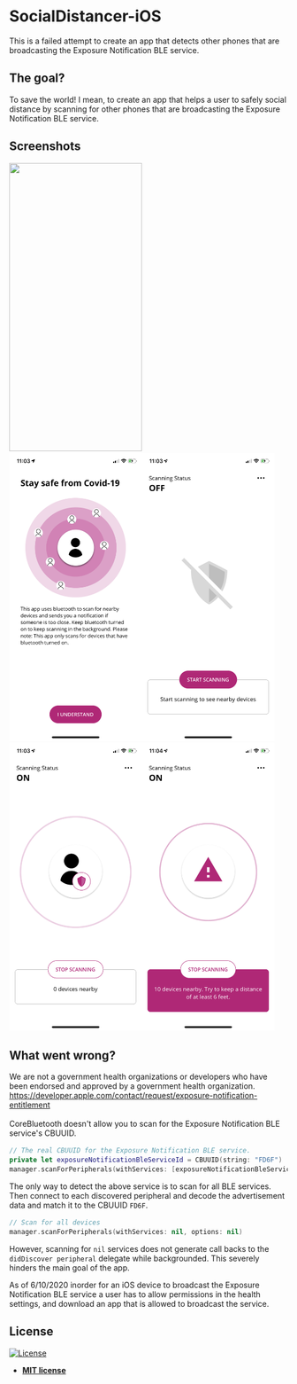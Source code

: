 # SocialDistancer-iOS
This is a failed attempt to create an app that detects other phones that are broadcasting the Exposure Notification BLE service.

## The goal?
To save the world! I mean, to create an app that helps a user to safely social distance by scanning for other phones that are broadcasting the Exposure Notification BLE service.

## Screenshots
<img src="https://github.com/djk12587/SocialDistancer-iOS/blob/master/Screenshots/demo.gif" width="240" height="520"><br>
<img src="https://github.com/djk12587/SocialDistancer-iOS/blob/master/Screenshots/intro.PNG" width="240" height="520"><img src="https://github.com/djk12587/SocialDistancer-iOS/blob/master/Screenshots/not_scanning.PNG" height="520"><br>
<img src="https://github.com/djk12587/SocialDistancer-iOS/blob/master/Screenshots/scanning.PNG" width="240" height="520"><img src="https://github.com/djk12587/SocialDistancer-iOS/blob/master/Screenshots/scanning_devices_found.PNG" width="240" height="520">

## What went wrong?
We are not a government health organizations or developers who have been endorsed and approved by a government health organization.
https://developer.apple.com/contact/request/exposure-notification-entitlement<br><br>
CoreBluetooth doesn't allow you to scan for the Exposure Notification BLE service's CBUUID.
```swift
// The real CBUUID for the Exposure Notification BLE service.
private let exposureNotificationBleServiceId = CBUUID(string: "FD6F")
manager.scanForPeripherals(withServices: [exposureNotificationBleServiceId], options: [CBCentralManagerScanOptionAllowDuplicatesKey : true])
```
The only way to detect the above service is to scan for all BLE services. Then connect to each discovered peripheral and decode the advertisement data and match it to the CBUUID `FD6F`.
```swift
// Scan for all devices
manager.scanForPeripherals(withServices: nil, options: nil)
```
However, scanning for `nil` services does not generate call backs to the `didDiscover peripheral` delegate while backgrounded. This severely hinders the main goal of the app.

As of 6/10/2020 inorder for an iOS device to broadcast the Exposure Notification BLE service a user has to allow permissions in the health settings, and download an app that is allowed to broadcast the service.

## License

[![License](http://img.shields.io/:license-mit-blue.svg?style=flat-square)](http://badges.mit-license.org)

- **[MIT license](https://github.com/djk12587/SocialDistancer-iOS/blob/master/LICENSE)**
